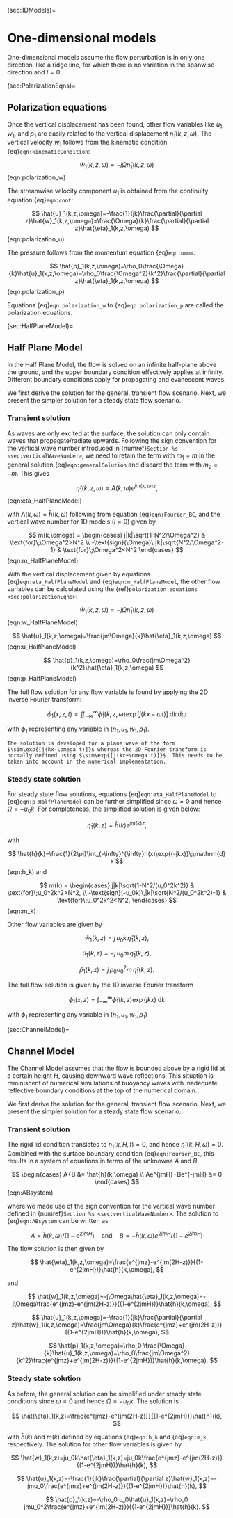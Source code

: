 (sec:1DModels)=
# One-dimensional models

One-dimensional models assume the flow perturbation is in only one direction, like a ridge line, for which there is no variation in the spanwise direction and $l=0$.


(sec:PolarizationEqns)=
## Polarization equations
Once the vertical displacement has been found, other flow variables like $u_1$, $w_1$, and $p_1$ are easily related to the vertical displacement $\hat{\eta}_1(k,z,\omega)$. The vertical velocity $w_1$ follows from the kinematic condition {eq}`eqn:kinematicCondition`:

$$
    \hat{w}_1(k,z,\omega)=-j\Omega\hat{\eta}_1(k,z,\omega)
$$ (eqn:polarization_w)

The streamwise velocity component $u_1$ is obtained from the continuity equation {eq}`eqn:cont`:

$$
    \hat{u}_1(k,z,\omega)=-\frac{1}{jk}\frac{\partial}{\partial z}\hat{w}_1(k,z,\omega)=\frac{\Omega}{k}\frac{\partial}{\partial z}\hat{\eta}_1(k,z,\omega)
$$ (eqn:polarization_u)

The pressure follows from the momentum equation {eq}`eqn:umom`:

$$
    \hat{p}_1(k,z,\omega)=\rho_0\frac{\Omega}{k}\hat{u}_1(k,z,\omega)=\rho_0\frac{\Omega^2}{k^2}\frac{\partial}{\partial z}\hat{\eta}_1(k,z,\omega)
$$ (eqn:polarization_p)

Equations {eq}`eqn:polarization_w` to {eq}`eqn:polarization_p` are called the polarization equations.

(sec:HalfPlaneModel)=
## Half Plane Model

In the Half Plane Model, the flow is solved on an infinite half-plane above the ground, and the upper boundary condition effectively applies at infinity. Different boundary conditions apply for propagating and evanescent waves.

We first derive the solution for the general, transient flow scenario. Next, we present the simpler solution for a steady state flow scenario.

### Transient solution

As waves are only excited at the surface, the solution can only contain waves that propagate/radiate upwards. Following the sign convention for the vertical wave number introduced in {numref}`Section %s <sec:verticalWaveNumber>`, we need to retain the term with $m_1=m$ in the general solution {eq}`eqn:generalSolution` and discard the term with $m_2=-m$. This gives

$$
\hat{\eta}_1(k,z,\omega) = A(k,\omega)e^{jm(k,\omega)z},
$$ (eqn:eta_HalfPlaneModel)

with $A(k,\omega)=\hat{h}(k,\omega)$ following from equation {eq}`eqn:Fourier_BC`, and the vertical wave number for 1D models ($l=0$) given by

$$
    m(k,\omega) = \begin{cases}
    j|k|\sqrt{1-N^2/\Omega^2} & \text{for}\;\Omega^2>N^2 \\
    -\text{sign}(\Omega)\,|k|\sqrt{N^2/\Omega^2-1} & \text{for}\;\Omega^2<N^2
    \end{cases}
$$ (eqn:m_HalfPlaneModel)

With the vertical displacement given by equations {eq}`eqn:eta_HalfPlaneModel` and {eq}`eqn:m_HalfPlaneModel`, the other flow variables can be calculated using the {ref}`polarization equations <sec:polarizationEqns>`:

$$
    \hat{w}_1(k,z,\omega)=-j\Omega\hat{\eta}_1(k,z,\omega)
$$ (eqn:w_HalfPlaneModel)

$$
    \hat{u}_1(k,z,\omega)=\frac{jm\Omega}{k}\hat{\eta}_1(k,z,\omega)
$$ (eqn:u_HalfPlaneModel)

$$
    \hat{p}_1(k,z,\omega)=\rho_0\frac{jm\Omega^2}{k^2}\hat{\eta}_1(k,z,\omega)
$$ (eqn:p_HalfPlaneModel)

The full flow solution for any flow variable is found by applying the 2D inverse Fourier transform:

$$
    \phi_1(x,z,t)=\iint_{-\infty}^{\infty}\hat{\phi}_1(k,z,\omega)\exp{[j(kx-\omega t)]}\;\mathrm{d} k \,\mathrm{d} \omega
$$

with $\phi_1$ representing any variable in $(\eta_1,u_1,w_1,p_1)$.
```{note}
The solution is developed for a plane wave of the form $\sim\exp{[j(kx-\omega t)]}$ whereas the 2D Fourier transform is normally defined using $\sim\exp{[j(kx+\omega t)]}$. This needs to be taken into account in the numerical implementation.
```

### Steady state solution
For steady state flow solutions, equations {eq}`eqn:eta_HalfPlaneModel` to {eq}`eqn:p_HalfPlaneModel` can be further simplified since $\omega=0$ and hence $\Omega=-u_0k$. For completeness, the simplified solution is given below:

$$
\hat{\eta}_1(k,z) = \hat{h}(k)e^{jm(k)z},
$$

with

$$
    \hat{h}(k)=\frac{1}{2\pi}\int_{-\infty}^{\infty}h(x)\exp{(-jkx)}\;\mathrm{d} x
$$ (eqn:h_k)
and

$$
    m(k) = \begin{cases}
    j|k|\sqrt{1-N^2/(u_0^2k^2)} & \text{for}\;u_0^2k^2>N^2, \\
    -\text{sign}(-u_0k)\,|k|\sqrt{N^2/(u_0^2k^2)-1} & \text{for}\;u_0^2k^2<N^2,
    \end{cases}
$$ (eqn:m_k)

Other flow variables are given by

$$
\hat{w}_1(k,z)=j\, u_0 k\,\hat{\eta}_1(k,z),
$$

$$
\hat{u}_1(k,z)=-j\, u_0 m\,\hat{\eta}_1(k,z),
$$

$$
 \hat{p}_1(k,z)=j\, \rho_0 u_0^2 m\,\hat{\eta}_1(k,z).
$$

The full flow solution is given by the 1D inverse Fourier transform

$$
\phi_1(x,z)=\int_{-\infty}^{\infty}\hat{\phi}_1(k,z)\exp{(jkx)}\;\mathrm{d} k
$$

with $\phi_1$ representing any variable in $(\eta_1,u_1,w_1,p_1)$

(sec:ChannelModel)=
## Channel Model

The Channel Model assumes that the flow is bounded above by a rigid lid at a certain height $H$, causing downward wave reflections. This situation is reminiscent of numerical simulations of buoyancy waves with inadequate reflective boundary conditions at the top of the numerical domain.

We first derive the solution for the general, transient flow scenario. Next, we present the simpler solution for a steady state flow scenario.

### Transient solution

The rigid lid condition translates to $\eta_1(x,H,t)=0$, and hence $\hat{\eta}_1(k,H,\omega)=0$. Combined with the surface boundary condition {eq}`eqn:Fourier_BC`, this results in a system of equations in terms of the unknowns $A$ and $B$:

$$
	\begin{cases}
		A+B &= \hat{h}(k,\omega) \\
		Ae^{jmH}+Be^{-jmH} &= 0
	\end{cases}
$$ (eqn:ABsystem)

where we made use of the sign convention for the vertical wave number defined in {numref}`Section %s <sec:verticalWaveNumber>`. The solution to {eq}`eqn:ABsystem` can be written as

$$
	A=\hat{h}(k,\omega)/(1-e^{2jmH}) \quad\text{and}\quad B = -\hat{h}(k,\omega)e^{2jmH}/(1-e^{2jmH})
$$

The flow solution is then given by

$$
	\hat{\eta}_1(k,z,\omega)=\frac{e^{jmz}-e^{jm(2H-z)}}{(1-e^{2jmH})}\hat{h}(k,\omega),
$$

and

$$
    \hat{w}_1(k,z,\omega)=-j\Omega\hat{\eta}_1(k,z,\omega)=-j\Omega\frac{e^{jmz}-e^{jm(2H-z)}}{(1-e^{2jmH})}\hat{h}(k,\omega),
$$

$$
	\hat{u}_1(k,z,\omega)=-\frac{1}{jk}\frac{\partial}{\partial z}\hat{w}_1(k,z,\omega)=\frac{jm\Omega}{k}\frac{e^{jmz}+e^{jm(2H-z)}}{(1-e^{2jmH})}\hat{h}(k,\omega),
$$

$$
	\hat{p}_1(k,z,\omega)=\rho_0 \frac{\Omega}{k}\hat{u}_1(k,z,\omega)=\rho_0\frac{jm\Omega^2}{k^2}\frac{e^{jmz}+e^{jm(2H-z)}}{(1-e^{2jmH})}\hat{h}(k,\omega).
$$

### Steady state solution
As before, the general solution can be simplified under steady state conditions since $\omega=0$ and hence $\Omega=-u_0k$. The solution is

$$
	\hat{\eta}_1(k,z)=\frac{e^{jmz}-e^{jm(2H-z)}}{(1-e^{2jmH})}\hat{h}(k),
$$

with $\hat{h}(k)$ and $m(k)$ defined by equations {eq}`eqn:h_k` and {eq}`eqn:m_k`, respectively. The solution for other flow variables is given by

$$
    \hat{w}_1(k,z)=ju_0k\hat{\eta}_1(k,z)=ju_0k\frac{e^{jmz}-e^{jm(2H-z)}}{(1-e^{2jmH})}\hat{h}(k),
$$

$$
	\hat{u}_1(k,z)=-\frac{1}{jk}\frac{\partial}{\partial z}\hat{w}_1(k,z)=-jmu_0\frac{e^{jmz}+e^{jm(2H-z)}}{(1-e^{2jmH})}\hat{h}(k),
$$

$$
	\hat{p}_1(k,z)=-\rho_0 u_0\hat{u}_1(k,z)=\rho_0 jmu_0^2\frac{e^{jmz}+e^{jm(2H-z)}}{(1-e^{2jmH})}\hat{h}(k).
$$